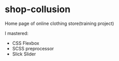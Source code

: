 # shop-collusion
Home page of online clothing store(training project)

I mastered:
 - CSS Flexbox
 - SCSS preprocessor
 - Slick Slider
 
